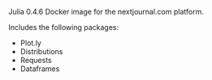 Julia 0.4.6 Docker image for the nextjournal.com platform.

Includes the following packages:

* Plot.ly
* Distributions
* Requests
* Dataframes

